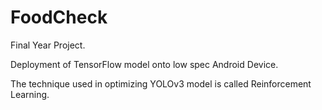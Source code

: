 # FoodCheck

Final Year Project. 

Deployment of TensorFlow model onto low spec Android Device. 

The technique used in optimizing YOLOv3 model is called Reinforcement Learning.

